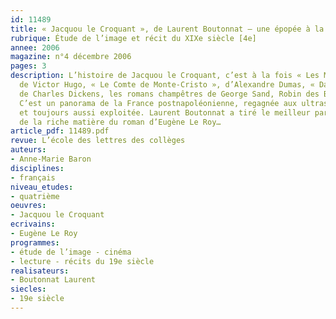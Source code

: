 ```yaml
---
id: 11489
title: « Jacquou le Croquant », de Laurent Boutonnat – une épopée à la française 
rubrique: Étude de l’image et récit du XIXe siècle [4e]
annee: 2006
magazine: n°4 décembre 2006
pages: 3
description: L’histoire de Jacquou le Croquant, c’est à la fois « Les Misérables »,
  de Victor Hugo, « Le Comte de Monte-Cristo », d’Alexandre Dumas, « David Copperfield »,
  de Charles Dickens, les romans champêtres de George Sand, Robin des Bois et Tarzan.
  C’est un panorama de la France postnapoléonienne, regagnée aux ultras par la Restauration,
  et toujours aussi exploitée. Laurent Boutonnat a tiré le meilleur parti possible
  de la riche matière du roman d’Eugène Le Roy…
article_pdf: 11489.pdf
revue: L’école des lettres des collèges
auteurs:
- Anne-Marie Baron
disciplines:
- français
niveau_etudes:
- quatrième
oeuvres:
- Jacquou le Croquant
ecrivains:
- Eugène Le Roy
programmes:
- étude de l’image - cinéma
- lecture - récits du 19e siècle
realisateurs:
- Boutonnat Laurent
siecles:
- 19e siècle
---
```

